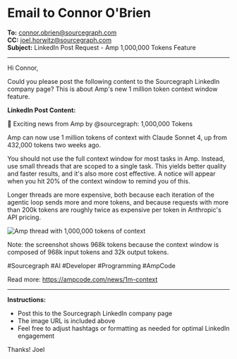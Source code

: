 # Email to Connor O'Brien

**To:** connor.obrien@sourcegraph.com  
**CC:** joel.horwitz@sourcegraph.com  
**Subject:** LinkedIn Post Request - Amp 1,000,000 Tokens Feature

---

Hi Connor,

Could you please post the following content to the Sourcegraph LinkedIn company page? This is about Amp's new 1 million token context window feature.

**LinkedIn Post Content:**

📢 Exciting news from Amp by @sourcegraph: 1,000,000 Tokens

Amp can now use 1 million tokens of context with Claude Sonnet 4, up from 432,000 tokens two weeks ago.

You should not use the full context window for most tasks in Amp. Instead, use small threads that are scoped to a single task. This yields better quality and faster results, and it's also more cost effective. A notice will appear when you hit 20% of the context window to remind you of this.

Longer threads are more expensive, both because each iteration of the agentic loop sends more and more tokens, and because requests with more than 200k tokens are roughly twice as expensive per token in Anthropic's API pricing.

![Amp thread with 1,000,000 tokens of context](https://static.ampcode.com/news/1m-context.png)

Note: the screenshot shows 968k tokens because the context window is composed of 968k input tokens and 32k output tokens.

#Sourcegraph #AI #Developer #Programming #AmpCode

Read more: https://ampcode.com/news/1m-context

---

**Instructions:**
- Post this to the Sourcegraph LinkedIn company page
- The image URL is included above
- Feel free to adjust hashtags or formatting as needed for optimal LinkedIn engagement

Thanks!
Joel
